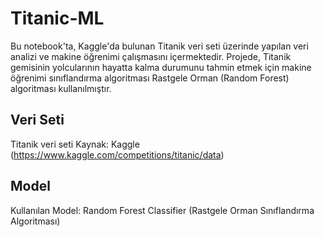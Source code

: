 # Titanic-ML

Bu notebook'ta, Kaggle'da bulunan Titanik veri seti üzerinde yapılan veri analizi ve makine öğrenimi çalışmasını içermektedir. Projede, Titanik gemisinin yolcularının hayatta kalma durumunu tahmin etmek için makine öğrenimi sınıflandırma algoritması Rastgele Orman (Random Forest) algoritması kullanılmıştır.


## Veri Seti

Titanik veri seti
Kaynak: Kaggle (https://www.kaggle.com/competitions/titanic/data)

## Model

Kullanılan Model: Random Forest Classifier (Rastgele Orman Sınıflandırma Algoritması)
